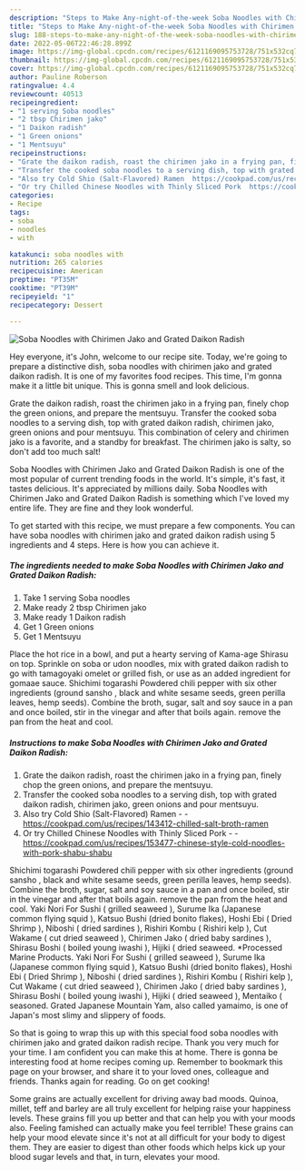 ```yaml
---
description: "Steps to Make Any-night-of-the-week Soba Noodles with Chirimen Jako and Grated Daikon Radish"
title: "Steps to Make Any-night-of-the-week Soba Noodles with Chirimen Jako and Grated Daikon Radish"
slug: 188-steps-to-make-any-night-of-the-week-soba-noodles-with-chirimen-jako-and-grated-daikon-radish
date: 2022-05-06T22:46:28.899Z
image: https://img-global.cpcdn.com/recipes/6121169095753728/751x532cq70/soba-noodles-with-chirimen-jako-and-grated-daikon-radish-recipe-main-photo.jpg
thumbnail: https://img-global.cpcdn.com/recipes/6121169095753728/751x532cq70/soba-noodles-with-chirimen-jako-and-grated-daikon-radish-recipe-main-photo.jpg
cover: https://img-global.cpcdn.com/recipes/6121169095753728/751x532cq70/soba-noodles-with-chirimen-jako-and-grated-daikon-radish-recipe-main-photo.jpg
author: Pauline Roberson
ratingvalue: 4.4
reviewcount: 40513
recipeingredient:
- "1 serving Soba noodles"
- "2 tbsp Chirimen jako"
- "1 Daikon radish"
- "1 Green onions"
- "1 Mentsuyu"
recipeinstructions:
- "Grate the daikon radish, roast the chirimen jako in a frying pan, finely chop the green onions, and prepare the mentsuyu."
- "Transfer the cooked soba noodles to a serving dish, top with grated daikon radish, chirimen jako, green onions and pour mentsuyu."
- "Also try Cold Shio (Salt-Flavored) Ramen  https://cookpad.com/us/recipes/143412-chilled-salt-broth-ramen"
- "Or try Chilled Chinese Noodles with Thinly Sliced Pork  https://cookpad.com/us/recipes/153477-chinese-style-cold-noodles-with-pork-shabu-shabu"
categories:
- Recipe
tags:
- soba
- noodles
- with

katakunci: soba noodles with 
nutrition: 265 calories
recipecuisine: American
preptime: "PT35M"
cooktime: "PT39M"
recipeyield: "1"
recipecategory: Dessert

---
```



![Soba Noodles with Chirimen Jako and Grated Daikon Radish](https://img-global.cpcdn.com/recipes/6121169095753728/751x532cq70/soba-noodles-with-chirimen-jako-and-grated-daikon-radish-recipe-main-photo.jpg)

Hey everyone, it's John, welcome to our recipe site. Today, we're going to prepare a distinctive dish, soba noodles with chirimen jako and grated daikon radish. It is one of my favorites food recipes. This time, I'm gonna make it a little bit unique. This is gonna smell and look delicious.

Grate the daikon radish, roast the chirimen jako in a frying pan, finely chop the green onions, and prepare the mentsuyu. Transfer the cooked soba noodles to a serving dish, top with grated daikon radish, chirimen jako, green onions and pour mentsuyu. This combination of celery and chirimen jako is a favorite, and a standby for breakfast. The chirimen jako is salty, so don&#39;t add too much salt!

Soba Noodles with Chirimen Jako and Grated Daikon Radish is one of the most popular of current trending foods in the world. It's simple, it's fast, it tastes delicious. It's appreciated by millions daily. Soba Noodles with Chirimen Jako and Grated Daikon Radish is something which I've loved my entire life. They are fine and they look wonderful.


To get started with this recipe, we must prepare a few components. You can have soba noodles with chirimen jako and grated daikon radish using 5 ingredients and 4 steps. Here is how you can achieve it.

<!--inarticleads1-->

##### The ingredients needed to make Soba Noodles with Chirimen Jako and Grated Daikon Radish:

1. Take 1 serving Soba noodles
1. Make ready 2 tbsp Chirimen jako
1. Make ready 1 Daikon radish
1. Get 1 Green onions
1. Get 1 Mentsuyu


Place the hot rice in a bowl, and put a hearty serving of Kama-age Shirasu on top. Sprinkle on soba or udon noodles, mix with grated daikon radish to go with tamagoyaki omelet or grilled fish, or use as an added ingredient for gomaae sauce. Shichimi togarashi Powdered chili pepper with six other ingredients (ground sansho , black and white sesame seeds, green perilla leaves, hemp seeds). Combine the broth, sugar, salt and soy sauce in a pan and once boiled, stir in the vinegar and after that boils again. remove the pan from the heat and cool. 

<!--inarticleads2-->

##### Instructions to make Soba Noodles with Chirimen Jako and Grated Daikon Radish:

1. Grate the daikon radish, roast the chirimen jako in a frying pan, finely chop the green onions, and prepare the mentsuyu.
1. Transfer the cooked soba noodles to a serving dish, top with grated daikon radish, chirimen jako, green onions and pour mentsuyu.
1. Also try Cold Shio (Salt-Flavored) Ramen -  - https://cookpad.com/us/recipes/143412-chilled-salt-broth-ramen
1. Or try Chilled Chinese Noodles with Thinly Sliced Pork -  - https://cookpad.com/us/recipes/153477-chinese-style-cold-noodles-with-pork-shabu-shabu


Shichimi togarashi Powdered chili pepper with six other ingredients (ground sansho , black and white sesame seeds, green perilla leaves, hemp seeds). Combine the broth, sugar, salt and soy sauce in a pan and once boiled, stir in the vinegar and after that boils again. remove the pan from the heat and cool. Yaki Nori For Sushi ( grilled seaweed ), Surume Ika (Japanese common flying squid ), Katsuo Bushi (dried bonito flakes), Hoshi Ebi ( Dried Shrimp ), Niboshi ( dried sardines ), Rishiri Kombu ( Rishiri kelp ), Cut Wakame ( cut dried seaweed ), Chirimen Jako ( dried baby sardines ), Shirasu Boshi ( boiled young iwashi ), Hijiki ( dried seaweed. *Processed Marine Products. Yaki Nori For Sushi ( grilled seaweed ), Surume Ika (Japanese common flying squid ), Katsuo Bushi (dried bonito flakes), Hoshi Ebi ( Dried Shrimp ), Niboshi ( dried sardines ), Rishiri Kombu ( Rishiri kelp ), Cut Wakame ( cut dried seaweed ), Chirimen Jako ( dried baby sardines ), Shirasu Boshi ( boiled young iwashi ), Hijiki ( dried seaweed ), Mentaiko ( seasoned. Grated Japanese Mountain Yam, also called yamaimo, is one of Japan&#39;s most slimy and slippery of foods. 

So that is going to wrap this up with this special food soba noodles with chirimen jako and grated daikon radish recipe. Thank you very much for your time. I am confident you can make this at home. There is gonna be interesting food at home recipes coming up. Remember to bookmark this page on your browser, and share it to your loved ones, colleague and friends. Thanks again for reading. Go on get cooking!

Some grains are actually excellent for driving away bad moods. Quinoa, millet, teff and barley are all truly excellent for helping raise your happiness levels. These grains fill you up better and that can help you with your moods also. Feeling famished can actually make you feel terrible! These grains can help your mood elevate since it's not at all difficult for your body to digest them. They are easier to digest than other foods which helps kick up your blood sugar levels and that, in turn, elevates your mood.
